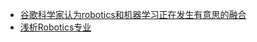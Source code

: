 




- [谷歌科学家认为robotics和机器学习正在发生有意思的融合](http://www.elecfans.com/rengongzhineng/671879.html)
- [浅析Robotics专业](https://zhuanlan.zhihu.com/p/22180192)
